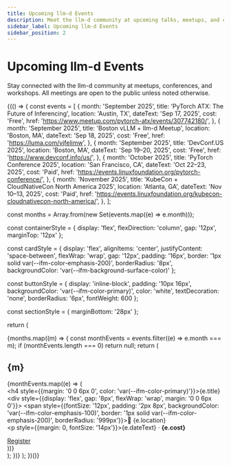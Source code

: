 ```yaml
---
title: Upcoming llm-d Events
description: Meet the llm-d community at upcoming talks, meetups, and conferences
sidebar_label: Upcoming llm-d Events
sidebar_position: 2
---
```


# Upcoming llm-d Events

Stay connected with the llm-d community at meetups, conferences, and workshops. All meetings are open to the public unless noted otherwise.

{(() => {
  const events = [
    {
      month: 'September 2025',
      title: 'PyTorch ATX: The Future of Inferencing',
      location: 'Austin, TX',
      dateText: 'Sep 17, 2025',
      cost: 'Free',
      href: 'https://www.meetup.com/pytorch-atx/events/307742180/',
    },
    {
      month: 'September 2025',
      title: 'Boston vLLM + llm-d Meetup',
      location: 'Boston, MA',
      dateText: 'Sep 18, 2025',
      cost: 'Free',
      href: 'https://luma.com/vjfelimw',
    },
    {
      month: 'September 2025',
      title: 'DevConf.US 2025',
      location: 'Boston, MA',
      dateText: 'Sep 19–20, 2025',
      cost: 'Free',
      href: 'https://www.devconf.info/us/',
    },
    {
      month: 'October 2025',
      title: 'PyTorch Conference 2025',
      location: 'San Francisco, CA',
      dateText: 'Oct 22–23, 2025',
      cost: 'Paid',
      href: 'https://events.linuxfoundation.org/pytorch-conference/',
    },
    {
      month: 'November 2025',
      title: 'KubeCon + CloudNativeCon North America 2025',
      location: 'Atlanta, GA',
      dateText: 'Nov 10–13, 2025',
      cost: 'Paid',
      href: 'https://events.linuxfoundation.org/kubecon-cloudnativecon-north-america/',
    },
  ];

  const months = Array.from(new Set(events.map((e) => e.month)));

  const containerStyle = {
    display: 'flex',
    flexDirection: 'column',
    gap: '12px',
    marginTop: '12px'
  };

  const cardStyle = {
    display: 'flex',
    alignItems: 'center',
    justifyContent: 'space-between',
    flexWrap: 'wrap',
    gap: '12px',
    padding: '16px',
    border: '1px solid var(--ifm-color-emphasis-200)',
    borderRadius: '8px',
    backgroundColor: 'var(--ifm-background-surface-color)'
  };

  const buttonStyle = {
    display: 'inline-block',
    padding: '10px 16px',
    backgroundColor: 'var(--ifm-color-primary)',
    color: 'white',
    textDecoration: 'none',
    borderRadius: '6px',
    fontWeight: 600
  };

  const sectionStyle = {
    marginBottom: '28px'
  };

  return (
    <div>
      {months.map((m) => {
        const monthEvents = events.filter((e) => e.month === m);
        if (monthEvents.length === 0) return null;
        return (
          <div key={m} style={sectionStyle}>
            <h2>{m}</h2>
            <div style={containerStyle}>
              {monthEvents.map((e) => (
                <div key={e.title} style={cardStyle}>
                  <div>
                    <h4 style={{margin: '0 0 6px 0', color: 'var(--ifm-color-primary)'}}>{e.title}</h4>
                    <div style={{display: 'flex', gap: '8px', flexWrap: 'wrap', margin: '0 0 6px 0'}}>
                      <span style={{fontSize: '12px', padding: '2px 8px', backgroundColor: 'var(--ifm-color-emphasis-100)', border: '1px solid var(--ifm-color-emphasis-200)', borderRadius: '999px'}}>📍 {e.location}</span>
                    </div>
                    <p style={{margin: 0, fontSize: '14px'}}>{e.dateText} · <strong>{e.cost}</strong></p>
                  </div>
                  <a href={e.href} target="_blank" rel="noopener noreferrer" style={buttonStyle}>Register</a>
                </div>
              ))}
            </div>
          </div>
        );
      })}
    </div>
  );
})()}